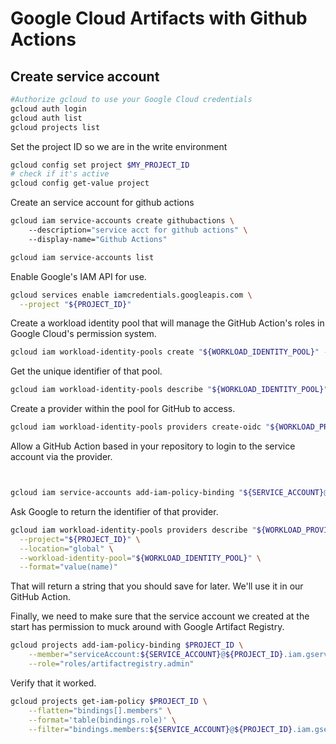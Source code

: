 # Google Cloud Artifacts with Github Actions

## Create service account

```sh
#Authorize gcloud to use your Google Cloud credentials
gcloud auth login
gcloud auth list
gcloud projects list
```

Set the project ID so we are in the write environment

```sh
gcloud config set project $MY_PROJECT_ID
# check if it's active
gcloud config get-value project
```

Create an service account for github actions

```sh
gcloud iam service-accounts create githubactions \                                                              
    --description="service acct for github actions" \                     
    --display-name="Github Actions"

gcloud iam service-accounts list
```

Enable Google's IAM API for use.

```sh
gcloud services enable iamcredentials.googleapis.com \
  --project "${PROJECT_ID}"
````

Create a workload identity pool that will manage the GitHub Action's roles in Google Cloud's permission system.

```sh
gcloud iam workload-identity-pools create "${WORKLOAD_IDENTITY_POOL}" --project="${PROJECT_ID}" --location="global" --display-name="${WORKLOAD_IDENTITY_POOL}"
```

Get the unique identifier of that pool.

```sh
gcloud iam workload-identity-pools describe "${WORKLOAD_IDENTITY_POOL}" --project="${PROJECT_ID}" --location="global" --format="value(name)"
```

Create a provider within the pool for GitHub to access.

```sh
gcloud iam workload-identity-pools providers create-oidc "${WORKLOAD_PROVIDER}" --project="${PROJECT_ID}" --location="global" --workload-identity-pool="${WORKLOAD_IDENTITY_POOL}" --display-name="${WORKLOAD_PROVIDER}" --attribute-mapping="google.subject=assertion.sub,attribute.actor=assertion.actor,attribute.repository=assertion.repository,attribute.repository_owner=assertion.repository_owner" --issuer-uri="https://token.actions.githubusercontent.com" --attribute-condition="attribute.repository_owner == '${ORGANIZATION}'"
```

Allow a GitHub Action based in your repository to login to the service account via the provider.

```sh


gcloud iam service-accounts add-iam-policy-binding "${SERVICE_ACCOUNT}@${PROJECT_ID}.iam.gserviceaccount.com" --project="${PROJECT_ID}" --role="roles/iam.workloadIdentityUser" --member="principalSet://iam.googleapis.com/${WORKLOAD_IDENTITY_POOL_ID}/attribute.repository/${REPO}"
```

Ask Google to return the identifier of that provider.

```sh
gcloud iam workload-identity-pools providers describe "${WORKLOAD_PROVIDER}" \
  --project="${PROJECT_ID}" \
  --location="global" \
  --workload-identity-pool="${WORKLOAD_IDENTITY_POOL}" \
  --format="value(name)"
```
That will return a string that you should save for later. We'll use it in our GitHub Action.

Finally, we need to make sure that the service account we created at the start has permission to muck around with Google Artifact Registry.


```sh
gcloud projects add-iam-policy-binding $PROJECT_ID \
    --member="serviceAccount:${SERVICE_ACCOUNT}@${PROJECT_ID}.iam.gserviceaccount.com" \
    --role="roles/artifactregistry.admin"
```


Verify that it worked.

```sh
gcloud projects get-iam-policy $PROJECT_ID \
    --flatten="bindings[].members" \
    --format='table(bindings.role)' \
    --filter="bindings.members:${SERVICE_ACCOUNT}@${PROJECT_ID}.iam.gserviceaccount.com"
```